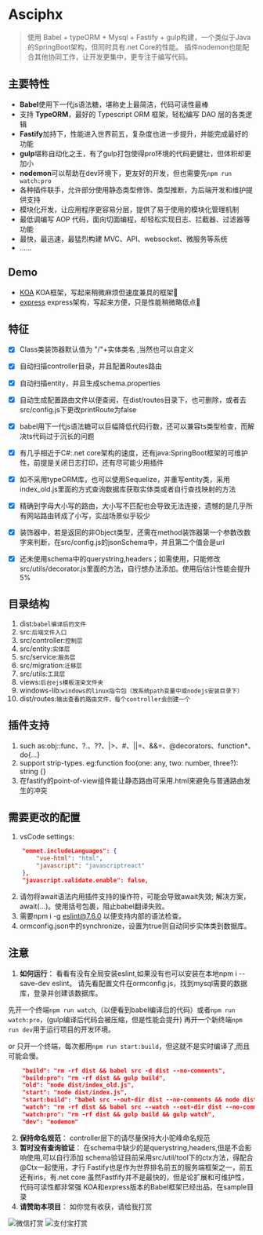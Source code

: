 # Asciphx
> 使用 Babel + typeORM + Mysql + Fastify + gulp构建，一个类似于Java的SpringBoot架构，但同时具有.net Core的性能。
> 插件nodemon也能配合其他协同工作，让开发更集中，更专注于编写代码。

## 主要特性
- **Babel**使用下一代js语法糖，堪称史上最简洁，代码可读性最棒
- 支持 **TypeORM**，最好的 Typescript ORM 框架，轻松编写 DAO 层的各类逻辑
- **Fastify**加持下，性能进入世界前五，复杂度也进一步提升，并能完成最好的功能
- **gulp**堪称自动化之王，有了gulp打包使得pro环境的代码更健壮，但体积却更加小
- **nodemon**可以帮助在dev环境下，更友好的开发，但也需要先`npm run watch:pro`
- 各种插件联手，允许部分使用静态类型修饰、类型推断，为后端开发和维护提供支持
- 模块化开发，让应用程序更容易分层，提供了易于使用的模块化管理机制
- 最低调编写 AOP 代码，面向切面编程，却轻松实现日志、拦截器、过滤器等功能
- 最快，最迅速，最猛烈构建 MVC、API、websocket、微服务等系统
- ......

## Demo
- [KOA](https://github.com/asciphx/asciphx/tree/master/sample/koa-babel) KOA框架，写起来稍微麻烦但速度兼具的框架🎁
- [express](https://github.com/asciphx/asciphx/tree/master/sample/express-babel) express架构，写起来方便，只是性能稍微略低点🎁

## 特征
- [x] Class类装饰器默认值为 "/"+实体类名 ,当然也可以自定义
- [x] 自动扫描controller目录，并且配置Routes路由
- [x] 自动扫描entity，并且生成schema.properties
- [x] 自动生成配置路由文件以便查阅，在dist/routes目录下，也可删除，或者去src/config.js下更改printRoute为false
- [x] babel用下一代js语法糖可以巨幅降低代码行数，还可以兼容ts类型检查，而解决ts代码过于沉长的问题
- [x] 有几乎相近于C#:.net core架构的速度，还有java:SpringBoot框架的可维护性，前提是关闭日志打印，还有尽可能少用插件
- [x] 如不采用typeORM库，也可以使用Sequelize，并重写entity类，采用index_old.js里面的方式查询数据库获取实体类或者自行查找映射的方法
- [x] 精确到字母大小写的路由，大小写不匹配也会导致无法连接，遗憾的是几乎所有网站路由转成了小写，实战场景似乎较少
- [x] 装饰器中，若是返回的非Object类型，还需在method装饰器第一个参数改数字来判断，在src/config.js的jsonSchema中，并且第二个值会是url
- [x] 还未使用schema中的querystring,headers；如需使用，只能修改src/utils/decorator.js里面的方法，自行想办法添加。使用后估计性能会提升5%


## 目录结构
1. dist:`babel编译后的文件`
2. src:`后端文件入口`
3. src/controller:`控制层`
4. src/entity:`实体层`
5. src/service:`服务层`
6. src/migration:`迁移层`
7. src/utils:`工具层`
8. views:`后台ejs模板渲染文件夹`
9. windows-lib:`windows的linux指令包（放系统path变量中或nodejs安装目录下）`
10. dist/routes:`输出查看的路由文件，每个controller会创建一个`

## 插件支持
1. such as:obj::func、?.、??、|>、#、||=、&&=、@decorators、function*、do{...}
2. support strip-types. eg:function foo(one: any, two: number, three?): string {}
3. 在fastify的point-of-view组件能让静态路由可采用.html来避免与普通路由发生的冲突

## 需要更改的配置
1. vsCode settings:
```json
    "emmet.includeLanguages": {
        "vue-html": "html",
        "javascript": "javascriptreact"
    },
    "javascript.validate.enable": false,
```
2. 请勿将await语法内用插件支持的操作符，可能会导致await失效;
解决方案，await(...)。使用括号包裹，阻止babel翻译失败。
3. 需要npm i -g eslint@7.6.0 以便支持内部的语法检查。
4. ormconfig.json中的synchronize，设置为true则自动同步实体类到数据库。

## 注意
1. **如何运行**：
看看有没有全局安装eslint,如果没有也可以安装在本地npm i --save-dev eslint。
请先看配置文件在ormconfig.js，找到mysql需要的数据库，登录并创建该数据库。

先开一个终端`npm run watch`,（以便看到babel编译后的代码）或者`npm run watch:pro`，(gulp编译后代码会被压缩，但是性能会提升)
再开一个新终端`npm run dev`用于运行项目的开发环境。

or
只开一个终端，每次都用`npm run start:build`，但这就不是实时编译了,而且可能会慢。
```json
    "build": "rm -rf dist && babel src -d dist --no-comments",
    "build:pro": "rm -rf dist && gulp build",
    "old": "node dist/index_old.js",
    "start": "node dist/index.js",
    "start:build": "babel src --out-dir dist --no-comments && node dist/index.js",
    "watch": "rm -rf dist && babel src --watch --out-dir dist --no-comments",
    "watch:pro": "rm -rf dist && gulp build && gulp watch",
    "dev": "nodemon"
```
2. **保持命名规范**：
controller层下的请尽量保持大小驼峰命名规范
3. **暂时没有查询验证**：
在schema中缺少的是querystring,headers,但是不会影响使用,可以自行添加
schema验证目前采用src/util/tool下的ctx方法，得配合@Ctx一起使用，才行
Fastify也是作为世界排名前五的服务端框架之一，前五还有iris，有.net core
虽然Fastfify并不是最快的，但是论扩展和可维护性，代码可读性都非常强
KOA和express版本的Babel框架已经出品，在sample目录
4. **请赞助本项目**：
如你觉有收获，请给我打赏

![微信打赏](http://www.91huanwei.com/1.jpg)
![支付宝打赏](http://www.91huanwei.com/0.jpg)
